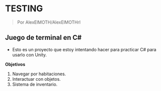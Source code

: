 # TESTING
> Por AlexElMOTH/AlexElMOTHrl
## Juego de terminal en C#

- Esto es un proyecto que estoy intentando hacer para practicar C# para usarlo con Unity.

**Objetivos**
1. Navegar por habitaciones.
2. Interactuar con objetos.
3. Sistema de inventario.

